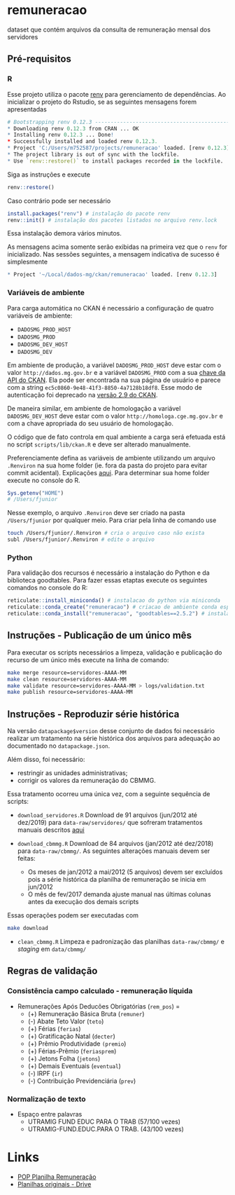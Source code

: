 # remuneracao
dataset que contém arquivos da consulta de remuneração mensal dos servidores

## Pré-requisitos

### R

Esse projeto utiliza o pacote [renv](https://rstudio.github.io/renv/index.html) para gerenciamento de dependências. Ao inicializar o projeto do Rstudio, se as seguintes mensagens forem apresentadas

```r
# Bootstrapping renv 0.12.3 --------------------------------------------------
* Downloading renv 0.12.3 from CRAN ... OK
* Installing renv 0.12.3 ... Done!
* Successfully installed and loaded renv 0.12.3.
* Project 'C:/Users/m752587/projects/remuneracao' loaded. [renv 0.12.3]
* The project library is out of sync with the lockfile.
* Use `renv::restore()` to install packages recorded in the lockfile.
```

Siga as instruções e execute

```r
renv::restore()
```

Caso contrário pode ser necessário

```r
install.packages("renv") # instalação do pacote renv
renv::init() # instalação dos pacotes listados no arquivo renv.lock
```

Essa instalação demora vários minutos.

As mensagens acima somente serão exibidas na primeira vez que o `renv` for inicializado. Nas sessões seguintes, a mensagem indicativa de sucesso é simplesmente

```r
* Project '~/Local/dados-mg/ckan/remuneracao' loaded. [renv 0.12.3]
```

### Variáveis de ambiente

Para carga automática no CKAN é necessário a configuração de quatro variáveis de ambiente:

- `DADOSMG_PROD_HOST`
- `DADOSMG_PROD`
- `DADOSMG_DEV_HOST`
- `DADOSMG_DEV`


Em ambiente de produção, a variável `DADOSMG_PROD_HOST` deve estar com o valor `http://dados.mg.gov.br` e a variável `DADOSMG_PROD` com a sua [chave da API do CKAN](https://docs.ckan.org/en/ckan-2.7.3/api/#authentication-and-api-keys). Ela pode ser encontrada na sua página de usuário e parece com a string `ec5c0860-9e48-41f3-8850-4a7128b18df8`. Esse modo de autenticação foi deprecado na [versão 2.9 do CKAN](https://docs.ckan.org/en/2.9/api/index.html#authentication-and-api-tokens).

De maneira similar, em ambiente de homologação a variável `DADOSMG_DEV_HOST` deve estar com o valor `http://homologa.cge.mg.gov.br` e com a chave apropriada do seu usuário de homologação.

O código que de fato controla em qual ambiente a carga será efetuada está no script `scripts/lib/ckan.R` e deve ser alterado manualmente.

Preferenciamente defina as variáveis de ambiente utilizando um arquivo `.Renviron` na sua home folder (ie. fora da pasta do projeto para evitar commit acidental). Explicações [aqui](https://support.rstudio.com/hc/en-us/articles/360047157094-Managing-R-with-Rprofile-Renviron-Rprofile-site-Renviron-site-rsession-conf-and-repos-conf). Para determinar sua home folder execute no console do R.

```r
Sys.getenv("HOME")
# /Users/fjunior
```

Nesse exemplo, o arquivo `.Renviron` deve ser criado na pasta `/Users/fjunior` por qualquer meio. Para criar pela linha de comando use

```sh
touch /Users/fjunior/.Renviron # cria o arquivo caso não exista
subl /Users/fjunior/.Renviron # edite o arquivo
```

### Python

Para validação dos recursos é necessário a instalação do Python e da biblioteca goodtables. Para fazer essas etaptas execute os seguintes comandos no console do R:

```R
reticulate::install_miniconda() # instalacao do python via miniconda
reticulate::conda_create("remuneracao") # criacao de ambiente conda especifico para esse projeto
reticulate::conda_install("remuneracao", "goodtables==2.5.2") # instalacao da versao correta do goodtables
```

## Instruções - Publicação de um único mês

Para executar os scripts necessários a limpeza, validação e publicação do recurso de um único mês execute na linha de comando:

```sh
make merge resource=servidores-AAAA-MM
make clean resource=servidores-AAAA-MM
make validate resource=servidores-AAAA-MM > logs/validation.txt
make publish resource=servidores-AAAA-MM
```

## Instruções - Reproduzir série histórica

Na versão `datapackage$version` desse conjunto de dados foi necessário realizar um tratamento na série histórica dos arquivos para adequação ao documentado no `datapackage.json`.

Além disso, foi necessário:

- restringir as unidades administrativas;
- corrigir os valores da remuneração do CBMMG.

Essa tratamento ocorreu uma única vez, com a seguinte sequência de scripts:

- `download_servidores.R` Download de 91 arquivos (jun/2012 até dez/2019) para `data-raw/servidores/` que sofreram tratamentos manuais descritos [aqui](https://docs.google.com/document/d/1xlcs-FAdQoI7le970bFshQiw_6V_uuOz/edit)

- `download_cbmmg.R` Download de 84 arquivos (jan/2012 até dez/2018) para `data-raw/cbmmg/`. As seguintes alterações manuais devem ser feitas:
    
    - Os meses de jan/2012 a mai/2012 (5 arquivos) devem ser excluídos pois a série histórica da planilha de remuneração se inicia em jun/2012
    - O mês de fev/2017 demanda ajuste manual nas últimas colunas antes da execução dos demais scripts

Essas operações podem ser executadas com

```sh
make download
```

- `clean_cbmmg.R` Limpeza e padronização das planilhas `data-raw/cbmmg/` e _staging_ em `data/cbmmg/`

## Regras de validação

### Consistência campo calculado - remuneração líquida

- Remunerações Após Deducões Obrigatórias (`rem_pos`) =
    - (+) Remuneração Básica Bruta (`remuner`)
    - (-) Abate Teto Valor (`teto`)
    - (+) Férias (`ferias`)
    - (+) Gratificação Natal (`decter`)
    - (+) Prêmio Produtividade `(premio`)
    - (+) Férias-Prêmio (`feriasprem`)
    - (+) Jetons Folha (`jetons`)
    - (+) Demais Eventuais (`eventual`)
    - (-) IRPF (`ir`)
    - (-) Contribuição Previdenciária (`prev`)

### Normalização de texto

- Espaço entre palavras
    - UTRAMIG FUND EDUC PARA O TRAB (57/100 vezes)
    - UTRAMIG-FUND.EDUC.PARA O TRAB. (43/100 vezes)

# Links

- [POP Planilha Remuneração](https://onedrive.live.com/?id=8686837A27156968%2148766&cid=8686837A27156968)
- [Planilhas originais - Drive](https://drive.google.com/drive/u/0/folders/1hVdlauJdtyLs0c1X0i1mfTGHoAga1j_n)
